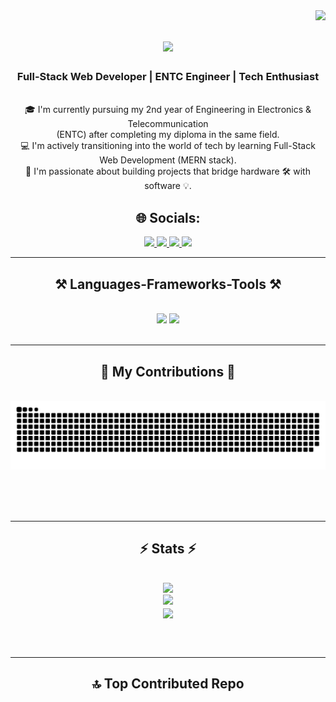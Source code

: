 <img align="right" src="https://visitor-badge.laobi.icu/badge?page_id=PrathameshGawande" />

<h1 align="center">
    <img src="https://readme-typing-svg.herokuapp.com/?font=Righteous&size=35&center=true&vCenter=true&width=500&height=70&duration=4000&lines=Hi+There!+👋;+I'm+Prathamesh+Gawande!;" />
</h1>

<h3 align="center">Full-Stack Web Developer | ENTC Engineer | Tech Enthusiast
</h3>

<br/> 

<div align="center">
🎓 I'm currently pursuing my 2nd year of Engineering in Electronics & Telecommunication <br>  (ENTC) after completing my diploma in the same field. <br>
💻 I'm actively transitioning into the world of tech by learning Full-Stack Web Development (MERN stack).<br>
🔧 I'm passionate about building projects that bridge hardware 🛠️ with software 💡. <br></div>

<div align="center"> 
  
## 🌐 Socials:
 <a href="https://www.linkedin.com/in/prathamesh-gawande-238a2621b" target="_blank">
    <img src="https://img.shields.io/badge/LinkedIn-0077B5?style=for-the-badge&logo=linkedin&logoColor=white" target="_blank" />
  </a>
  
 <a href="mailto:prathameshgawande153@gmail.com">
    <img src="https://img.shields.io/badge/Gmail-333333?style=for-the-badge&logo=gmail&logoColor=red" />
  </a>  
<a href="https://www.instagram.com/aamey_08?igsh=MW9rbGxlbXZtYXk0NA==">
    <img src="https://img.shields.io/badge/Instagram-FF0069?logo=instagram&logoColor=fff&style=for-the-badge" />
  </a>

<a herf= "https://x.com/__ameyy__?t=-Il6Cgtb7ISQFSUdYKy_gQ&s=09">
<img src="https://img.shields.io/badge/X-000?logo=x&logoColor=fff&style=for-the-badge"/>

</div>

 <hr/>
 
<h2 align="center">⚒️ Languages-Frameworks-Tools ⚒️</h2>
<br/>
<div align="center">
    <img src="https://skillicons.dev/icons?i=figma,html,css,javascript,react,tailwind,bootstrap,github,git,nodejs" />
    <img src="https://skillicons.dev/icons?i=express,mongodb,nextjs,mysql,c,python,typescript,flask" /><br>
</div>

<br/>
<hr/>

<div align="center">
  <h2>🐍 My Contributions 🐍</h2>
  <br>
  <img alt="snake eating my contributions" src="https://raw.githubusercontent.com/salesp07/salesp07/output/github-contribution-grid-snake.svg" />
  
  <br/><br/><br/>
</div>

<hr/>

<h2 align="center">⚡ Stats ⚡</h2>
<br>
<div align=center>
  <img width=390 src="https://github-readme-stats.vercel.app/api?username=PrathameshGawande&theme=dark&hide_border=false&include_all_commits=false&count_private=false"/> <br> 
  <img width=390 src="https://nirzak-streak-stats.vercel.app/?user=PrathameshGawande&theme=dark&hide_border=false" />
  <br/>
  <img width=325 align="center" src="https://github-readme-stats.vercel.app/api/top-langs/?username=PrathameshGawande&theme=dark&hide_border=false&include_all_commits=false&count_private=false&layout=compact" />
    <br> 
</div>

<br/><br/>

<hr/>

<h2 align="center">🔝 Top Contributed Repo </h2>
 <div align=center>
<a herf= "https://github-contributor-stats.vercel.app/api?username=PrathameshGawande&limit=5&theme=dark&combine_all_yearly_contributions=true">

<a herf= "https://visitcount.itsvg.in/api?id=PrathameshGawande&icon=1&color=0)](https://visitcount.itsvg.in">
</div>
<br/>
